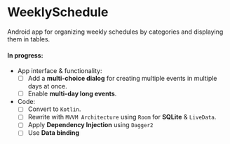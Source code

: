 # WeeklySchedule
Android app for organizing weekly schedules by categories and displaying them in tables.

#### In progress:

* App interface & functionality:
  - [ ] Add a **multi-choice dialog** for creating multiple events in multiple days at once.
  - [ ] Enable **multi-day long events**.

* Code:
  - [ ] Convert to `Kotlin`.
  - [ ] Rewrite with `MVVM Architecture` using `Room` for **SQLite** & `LiveData`.
  - [ ] Apply **Dependency Injection** using `Dagger2`
  - [ ] Use **Data binding**
